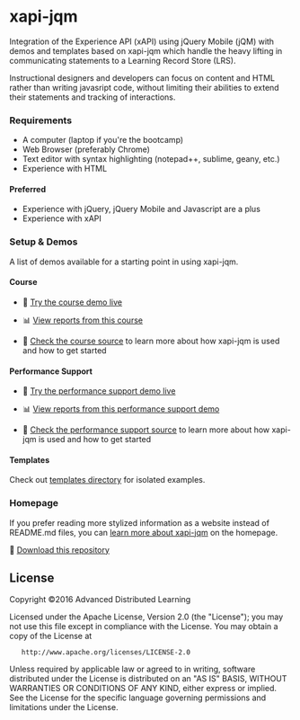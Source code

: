 xapi-jqm
========

Integration of the Experience API (xAPI) using jQuery Mobile (jQM) with demos and templates based on xapi-jqm which handle the heavy lifting in communicating statements to a Learning Record Store (LRS).

Instructional designers and developers can focus on content and HTML rather than writing javasript code, without limiting their abilities to extend their statements and tracking of interactions.

### Requirements

- A computer (laptop if you're the bootcamp)
- Web Browser (preferably Chrome)
- Text editor with syntax highlighting (notepad++, sublime, geany, etc.)
- Experience with HTML

#### Preferred

- Experience with jQuery, jQuery Mobile and Javascript are a plus
- Experience with xAPI

### Setup & Demos

A list of demos available for a starting point in using xapi-jqm.

#### Course

- :blue_book: [Try the course demo live](http://adlnet.github.io/xapi-jqm/demos/course/)

- :bar_chart: [View reports from this course](http://adlnet.github.io/xapi-jqm/reports/course)

- :page_facing_up: [Check the course source](demos/course) to learn more about how xapi-jqm is used and how to get started

#### Performance Support

- :blue_book: [Try the performance support demo live](http://adlnet.github.io/xapi-jqm/demos/performance-support/)

- :bar_chart: [View reports from this performance support demo](http://adlnet.github.io/xapi-jqm/reports/ps)

- :page_facing_up: [Check the performance support source](demos/performance-support) to learn more about how xapi-jqm is used and how to get started

#### Templates

Check out [templates directory](templates) for isolated examples.

### Homepage

If you prefer reading more stylized information as a website instead of README.md files, you can [learn more about xapi-jqm](http://adlnet.github.com/xapi-jqm) on the homepage.

:floppy_disk: [Download this repository](https://github.com/adlnet/xapi-jqm/zipball/master)

## License
   Copyright &copy;2016 Advanced Distributed Learning

   Licensed under the Apache License, Version 2.0 (the "License");
   you may not use this file except in compliance with the License.
   You may obtain a copy of the License at

       http://www.apache.org/licenses/LICENSE-2.0

   Unless required by applicable law or agreed to in writing, software
   distributed under the License is distributed on an "AS IS" BASIS,
   WITHOUT WARRANTIES OR CONDITIONS OF ANY KIND, either express or implied.
   See the License for the specific language governing permissions and
   limitations under the License.
